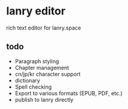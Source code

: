 # lanry editor
rich text editor for lanry.space

## todo
- Paragraph styling
- Chapter management
- cn/jp/kr character support
- dictionary
- Spell checking
- Export to various formats (EPUB, PDF, etc.) 
- publish to lanry directly


